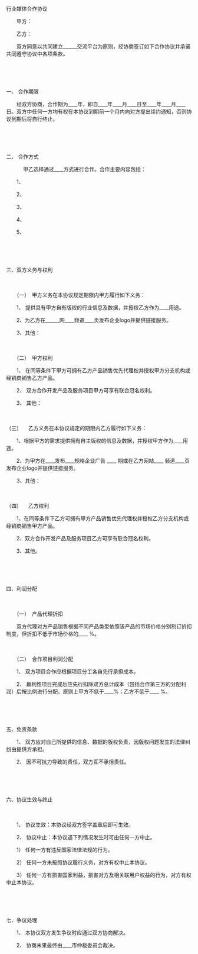 



行业媒体合作协议



 

　　甲方：

　　乙方：　　

　　双方同意以共同建立______交流平台为原则，经协商签订如下合作协议并承诺共同遵守协议中各项条款。

　　

　　


 一、 合作期限



　　经双方协商，合作期为____年，即自____年____月____日至____年____月____日。双方中任何一方均有权在本协议到期前一个月内向对方提出续约通知，否则协议到期后将自行终止。

　　

　　


 二、 合作方式



　　　 甲乙选择通过____方式进行合作。合作主要内容包括：

　　1、

　　2、

　　3、

　　4、

　　5、

　　

　　


 三、双方义务与权利



　　

　　（一）　甲方义务在本协议规定期限内甲方履行如下义务：

　　1、 提供具有甲方自有版权的行业信息及数据，并授权乙方作为____用途。

　　2、为乙方在______网____频道____页发布企业logo并提供链接服务。

　　3、其他：

　　

　　（二）　甲方权利

　　1、 在同等条件下甲方可拥有乙方产品销售优先代理权并授权甲方分支机构或经销商销售乙方产品。

　　2、 双方合作开发产品及服务项目甲方可享有联合冠名权利。

　　3、 其他：

　　

（三）
　乙方义务在本协议规定的期限内乙方履行如下义务：

　　1、根据甲方的需求提供拥有自主版权的信息及数据，并授权甲方作为____用途。

　　2、为甲方在____发布____规格企业广告 ____ 期或在乙方网站____ 频道____页发布企业logo并提供链接服务。

　　3、其他：

　　

（四）
　乙方权利

　　1、在同等条件下乙方可拥有甲方产品销售优先代理权并授权乙方分支机构或经销商销售甲方产品。

　　2、双方合作开发产品及服务项目乙方可享有联合冠名权利。

　　3、其他。

　　

　　


 四、利润分配



　　

　　（一）　产品代理折扣

　　双方代理对方产品销售根据不同产品类型依照该产品的市场价格分别制订折扣制度，但折扣不低于市场价格的____ %。

　　

　　（二）　合作项目利润分配

　　1、 双方项目合作应根据项目分工各自先行承担成本。

　　2、 赢利性项目完成后应先行扣除双方总计成本（包括合作第三方的分配利润）后按比例进行分配。原则上甲方不低于____%；乙方不低于____ %。

　　

　　


 五、免责条款



　　1、 双方应对自己所提供的信息、数据的版权负责，因版权问题发生的法律纠纷由提供方承担。

　　2、 因不可抗力导致的责任，双方互不承担责任。

　　

　　


 六、协议生效与终止

　　

　　1、 协议生效：本协议经双方签字盖章后即可生效。

　　2、 协议中止：本协议遇下列情况发生时可由任何一方中止。

　　1） 任何一方有违反国家法律法规的行为。

　　2） 任何一方未按照协议履行义务，对方有权中止本协议。

　　3） 任何一方有损害国家利益，损害对方及相关联用户权益的行为，对方有权中止本协议。

　　

　　


 七、争议处理



　　1、 本协议双方发生争议时应通过双方协商解决。

　　2、 协商未果最终由____市仲裁委员会裁决。